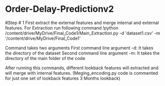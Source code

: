 # Order-Delay-Predictionv2

#Step # 1
First extract the external features and merge internal and external features. For Extraction run following command
!python /content/drive/MyDrive/Final_Code1/Main_Extraction.py -d 'dataset1.csv' -m '/content/drive/MyDrive/Final_Code1'

Command takes two arguments
First command line argument -d: It takes the directory of the dataset
Second command line argument -m: It takes the directory of the main folder of the code

After running this commands, different lookback features will extracted and will merge with internal features. (Meging_encoding.py code is commented for just one set of lookback features 3 Months lookback) 
